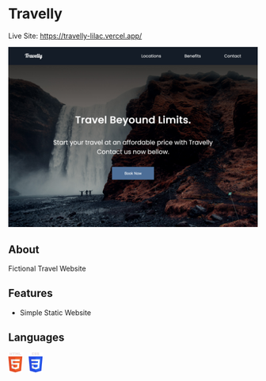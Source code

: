 # Travelly

Live Site: https://travelly-lilac.vercel.app/

![Preview](config/preview.jpg)

## About

Fictional Travel Website

## Features

- Simple Static Website

## Languages

![HTML](config/html.png) &nbsp; ![CSS](config/css.png) &nbsp;
